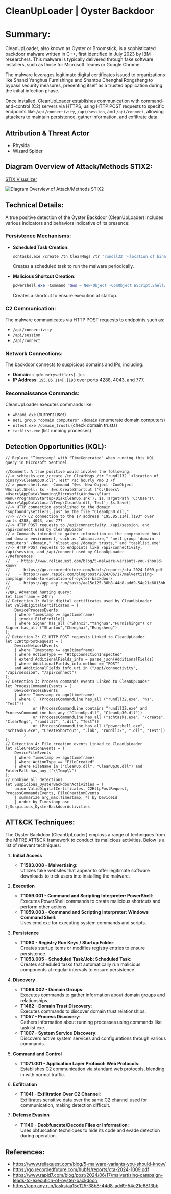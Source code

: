 
# CleanUpLoader | Oyster Backdoor 

# Summary:

CleanUpLoader, also known as Oyster or Broomstick, is a sophisticated backdoor malware written in C++, first identified in July 2023 by IBM researchers. This malware is typically delivered through fake software installers, such as those for Microsoft Teams or Google Chrome.

The malware leverages legitimate digital certificates issued to organizations like Shanxi Yanghua Furnishings and Shantou Chenghai Rongsheng to bypass security measures, presenting itself as a trusted application during the initial infection phase.

Once installed, CleanUpLoader establishes communication with command-and-control (C2) servers via HTTPS, using HTTP POST requests to specific endpoints like `/api/connectivity`, `/api/session`, and `/api/connect`, allowing attackers to maintain persistence, gather information, and exfiltrate data. 

## Attribution & Threat Actor
- Rhysida
- Wizard Spider

## Diagram Overview of Attack/Methods STIX2: 

[STIX Visualizer](https://oasis-open.github.io/cti-stix-visualization/?url=https://raw.githubusercontent.com/CTI-Driven/Advanced-Threat-Hunting-Ransomware-Groups/main/Arsenals/CleanUpLoader/STIX/CleanUpLoader.json)

![Diagram Overview of Attack/Methods STIX2](CleanUpLoader.png) 

## Technical Details:

A true positive detection of the Oyster Backdoor (CleanUpLoader) includes various indicators and behaviors indicative of its presence:

### Persistence Mechanisms:
- **Scheduled Task Creation**:  
  ```bash
  schtasks.exe /create /tn ClearMngs /tr "rundll32 '<location of binary>\CleanUp30.dll', Test" /sc hourly /mo 3 /f
  ```
  Creates a scheduled task to run the malware periodically.

- **Malicious Shortcut Creation**:  
  ```powershell
  powershell.exe -Command "$ws = New-Object -ComObject WScript.Shell; $s = $ws.CreateShortcut('C:\Users\<User>\AppData\Roaming\Microsoft\Windows\Start Menu\Programs\Startup\DiskCleanUp.lnk'); $s.TargetPath = 'C:\Users\<User>\AppData\Local\Temp\CleanUp.dll, Test'; $s.Save()"
  ```
  Creates a shortcut to ensure execution at startup.

### C2 Communication:
The malware communicates via HTTP POST requests to endpoints such as:
- `/api/connectivity`
- `/api/session`
- `/api/connect`

### Network Connections:
The backdoor connects to suspicious domains and IPs, including:
- **Domain**: `supfoundrysettlers[.]us`
- **IP Address**: `195.85.114[.]193` over ports 4288, 4043, and 777.

### Reconnaissance Commands:
CleanUpLoader executes commands like:
- `whoami.exe` (current user)
- `net1 group "domain computers" /domain` (enumerate domain computers)
- `nltest.exe /domain_trusts` (check domain trusts)
- `tasklist.exe` (list running processes)

## Detection Opportunities (KQL):

```kusto
// Replace "Timestamp" with "TimeGenerated" when running this KQL query in Microsoft Sentinel.

//Comment: A true positive would involve the following:
//-> schtasks.exe /create /tn ClearMngs /tr "rundll32 '<location of binary>\CleanUp30.dll',Test" /sc hourly /mo 3 /f
//-> powershell.exe -Command "$ws -New-Object -ComObject WScript.Shell; $s - $ws.CreateShortcut ('C:\Users\<User>\AppData\Roaming\Microsoft\Windows\Start Menu\Programs\Startup\DiskCleanUp.1nk'); $s.TargetPath 'C:\Users\<User>\AppData\Local\Temp\CleanUp.dll, Test'; $s.Save()
//-> HTTP connection established to the domain "supfoundrysettlers[.]us" by the file "CleanUp30.dll,"
//-> //-> C2 connection to the IP address "195.85.114[.]193" over ports 4288, 4043, and 777
//-> HTTP POST requests to /api/connectivity, /api/session, and /api/connect used by CleanUpLoader
//-> Commands intended to gather information on the compromised host and domain environment, such as "whoami.exe," "net1 group 'domain computers' /domain," "nltest.exe /domain_trusts," and "tasklist.exe"
//-> HTTP POST requests to endpoints like /api/connectivity, /api/session, and /api/connect used by CleanUpLoader
//References:
//   - https://www.reliaquest.com/blog/5-malware-variants-you-should-know/
//    - https://go.recordedfuture.com/hubfs/reports/cta-2024-1009.pdf
//    - https://www.rapid7.com/blog/post/2024/06/17/malvertising-campaign-leads-to-execution-of-oyster-backdoor/
//    - https://app.any.run/tasks/aa15e125-38b8-44d8-add9-54e21e6813bb
//
//QKL Advanced hunting query:
let timeframe = 24hr;
// Detection 1: Valid digital certificates used by CleanUpLoader
let ValidDigitalCertificates = (
    DeviceProcessEvents
    | where Timestamp >= ago(timeframe)
    | invoke FileProfile()
    | where Signer has_all ("Shanxi","Yanghua","Furnishings") or Signer has_all ("Shantou","Chenghai","Rongsheng")
);
// Detection 2: C2 HTTP POST requests Linked to CleanUpLoader
let C2HttpPostRequest = (
    DeviceNetworkEvents
    | where Timestamp >= ago(timeframe)
    | where ActionType == "HttpConnectionInspected"
    | extend AdditionalFields_info = parse_json(AdditionalFields)
    | where AdditionalFields_info.method == "POST"
    and AdditionalFields_info.uri in ("/api/connectivity", "/api/session", "/api/connect")
);
// Detection 3: Process commands events Linked to CleanUpLoader
let ProcessCommandsEvents = (
    DeviceProcessEvents
    | where Timestamp >= ago(timeframe)
    | where (  (ProcessCommandLine has_all ("rundll32.exe", "%s", "Test"))
            or (ProcessCommandLine contains "rundll32.exe" and ProcessCommandLine has_any ("CleanUp.dll", "CleanUp30.dll"))
            or (ProcessCommandLine has_all ("schtasks.exe", "/create", "ClearMngs", "rundll32", ".dll", "Test"))
            or (ProcessCommandLine has_all ("powershell.exe", "schtasks.exe", "CreateShortcut", ".lnk", "rundll32", ".dll", "Test"))
        )
);
// Detection 4: File creation events Linked to CleanUpLoader
let FileCreationEvents = (
    DeviceFileEvents
    | where Timestamp >= ago(timeframe)
    | where ActionType == "FileCreated"
    | where FileName in ("CleanUp.dll", "CleanUp30.dll") and FolderPath has_any ("\\Temp\\")
);
// Combine all detections
let Suspicious_OysterBackdoorActivities = (
    union ValidDigitalCertificates, C2HttpPostRequest, ProcessCommandsEvents, FileCreationEvents
    | summarize arg_max(Timestamp, *) by DeviceId
    | order by Timestamp asc
);Suspicious_OysterBackdoorActivities
```

## ATT&CK Techniques:
The Oyster Backdoor (CleanUpLoader) employs a range of techniques from the MITRE ATT&CK framework to conduct its malicious activities. Below is a list of relevant techniques:

1. **Initial Access**
    - **T1583.008 - Malvertising**:  
        Utilizes fake websites that appear to offer legitimate software downloads to trick users into installing the malware.

2. **Execution**
    - **T1059.001 - Command and Scripting Interpreter: PowerShell**:  
        Executes PowerShell commands to create malicious shortcuts and perform other actions.
    - **T1059.003 - Command and Scripting Interpreter: Windows Command Shell**:  
        Uses cmd.exe for executing system commands and scripts.

3. **Persistence**
    - **T1060 - Registry Run Keys / Startup Folder**:  
        Creates startup items or modifies registry entries to ensure persistence.
    - **T1053.005 - Scheduled Task/Job: Scheduled Task**:  
        Creates scheduled tasks that automatically run malicious components at regular intervals to ensure persistence.

4. **Discovery**
    - **T1069.002 - Domain Groups**:  
        Executes commands to gather information about domain groups and relationships.
    - **T1482 - Domain Trust Discovery**:  
        Executes commands to discover domain trust relationships.
    - **T1057 - Process Discovery**:  
        Gathers information about running processes using commands like tasklist.exe.
    - **T1007 - System Service Discovery**:  
        Discovers active system services and configurations through various commands.

5. **Command and Control**
    - **T1071.001 - Application Layer Protocol: Web Protocols**:  
        Establishes C2 communication via standard web protocols, blending in with normal traffic.

6. **Exfiltration**
    - **T1041 - Exfiltration Over C2 Channel**:  
        Exfiltrates sensitive data over the same C2 channel used for communication, making detection difficult.

7. **Defense Evasion**
    - **T1140 - Deobfuscate/Decode Files or Information**:  
        Uses obfuscation techniques to hide its code and evade detection during operation.

## References:
- https://www.reliaquest.com/blog/5-malware-variants-you-should-know/
- https://go.recordedfuture.com/hubfs/reports/cta-2024-1009.pdf
- https://www.rapid7.com/blog/post/2024/06/17/malvertising-campaign-leads-to-execution-of-oyster-backdoor/
- https://app.any.run/tasks/aa15e125-38b8-44d8-add9-54e21e6813bb
